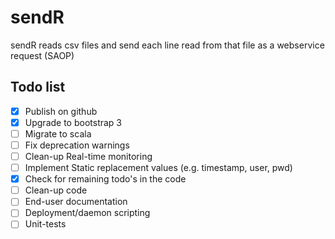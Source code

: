 sendR
=====

sendR reads csv files and send each line read from that file as a webservice request (SAOP)

Todo list
---------
- [x] Publish on github
- [X] Upgrade to bootstrap 3
- [ ] Migrate to scala
- [ ] Fix deprecation warnings
- [ ] Clean-up Real-time monitoring
- [ ] Implement Static replacement values (e.g. timestamp, user, pwd)
- [x] Check for remaining todo's in the code
- [ ] Clean-up code
- [ ] End-user documentation
- [ ] Deployment/daemon scripting
- [ ] Unit-tests
